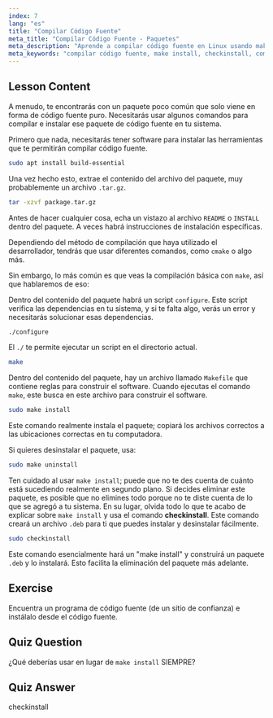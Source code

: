 ```yaml
---
index: 7
lang: "es"
title: "Compilar Código Fuente"
meta_title: "Compilar Código Fuente - Paquetes"
meta_description: "Aprende a compilar código fuente en Linux usando make, configure y checkinstall. Comprende el proceso de construcción para usuarios principiantes e intermedios."
meta_keywords: "compilar código fuente, make install, checkinstall, compilar Linux, build-essential, tutorial de Linux, guía para principiantes"
---
```


## Lesson Content

A menudo, te encontrarás con un paquete poco común que solo viene en forma de código fuente puro. Necesitarás usar algunos comandos para compilar e instalar ese paquete de código fuente en tu sistema.

Primero que nada, necesitarás tener software para instalar las herramientas que te permitirán compilar código fuente.

```bash
sudo apt install build-essential
```

Una vez hecho esto, extrae el contenido del archivo del paquete, muy probablemente un archivo `.tar.gz`.

```bash
tar -xzvf package.tar.gz
```

Antes de hacer cualquier cosa, echa un vistazo al archivo `README` o `INSTALL` dentro del paquete. A veces habrá instrucciones de instalación específicas.

Dependiendo del método de compilación que haya utilizado el desarrollador, tendrás que usar diferentes comandos, como `cmake` o algo más.

Sin embargo, lo más común es que veas la compilación básica con `make`, así que hablaremos de eso:

Dentro del contenido del paquete habrá un script `configure`. Este script verifica las dependencias en tu sistema, y si te falta algo, verás un error y necesitarás solucionar esas dependencias.

```bash
./configure
```

El `./` te permite ejecutar un script en el directorio actual.

```bash
make
```

Dentro del contenido del paquete, hay un archivo llamado `Makefile` que contiene reglas para construir el software. Cuando ejecutas el comando `make`, este busca en este archivo para construir el software.

```bash
sudo make install
```

Este comando realmente instala el paquete; copiará los archivos correctos a las ubicaciones correctas en tu computadora.

Si quieres desinstalar el paquete, usa:

```bash
sudo make uninstall
```

Ten cuidado al usar `make install`; puede que no te des cuenta de cuánto está sucediendo realmente en segundo plano. Si decides eliminar este paquete, es posible que no elimines todo porque no te diste cuenta de lo que se agregó a tu sistema. En su lugar, olvida todo lo que te acabo de explicar sobre `make install` y usa el comando **checkinstall**. Este comando creará un archivo `.deb` para ti que puedes instalar y desinstalar fácilmente.

```bash
sudo checkinstall
```

Este comando esencialmente hará un "make install" y construirá un paquete `.deb` y lo instalará. Esto facilita la eliminación del paquete más adelante.

## Exercise

Encuentra un programa de código fuente (de un sitio de confianza) e instálalo desde el código fuente.

## Quiz Question

¿Qué deberías usar en lugar de `make install` SIEMPRE?

## Quiz Answer

checkinstall
